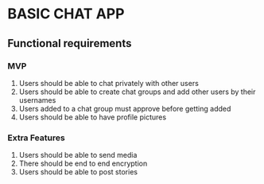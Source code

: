 # BASIC CHAT APP

## Functional requirements

### MVP
1. Users should be able to chat privately with other users
2. Users should be able to create chat groups and add other users by their usernames
3. Users added to a chat group must approve before getting added
4. Users should be able to have profile pictures

### Extra Features
1. Users should be able to send media
2. There should be end to end encryption
3. Users should be able to post stories